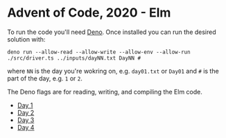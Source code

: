 # Advent of Code, 2020 - Elm

To run the code you'll need [Deno](https://deno.land/). Once installed you can run the desired solution with:

```
deno run --allow-read --allow-write --allow-env --allow-run ./src/driver.ts ../inputs/dayNN.txt DayNN #
```

where `NN` is the day you're wokring on, e.g. `day01.txt` or `Day01` and `#` is the part of the day, e.g. `1` or `2`.

The Deno flags are for reading, writing, and compiling the Elm code.

- [Day 1](./src/Day01.elm)
- [Day 2](./src/Day02.elm)
- [Day 3](./src/Day03.elm)
- [Day 4](./src/Day04.elm)
